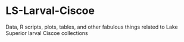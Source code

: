 # LS-Larval-Ciscoe
Data, R scripts, plots, tables, and other fabulous things related to Lake Superior larval Ciscoe collections
